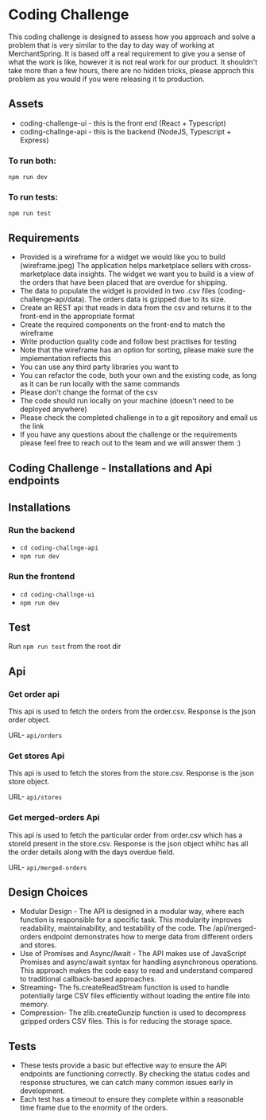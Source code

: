 # Coding Challenge

This coding challenge is designed to assess how you approach and solve a problem that is very similar to the day to day way of working at MerchantSpring. It is based off a real requirement to give you a sense of what the work is like, however it is not real work for our product. It shouldn't take more than a few hours, there are no hidden tricks, please approch this problem as you would if you were releasing it to production.

## Assets

- coding-challenge-ui - this is the front end (React + Typescript)
- coding-challnge-api - this is the backend (NodeJS, Typescript + Express)

### To run both:

`npm run dev`

### To run tests:

`npm run test`

## Requirements

- Provided is a wireframe for a widget we would like you to build (wireframe.jpeg) The application helps marketplace sellers with cross-marketplace data insights. The widget we want you to build is a view of the orders that have been placed that are overdue for shipping.
- The data to populate the widget is provided in two .csv files (coding-challenge-api/data). The orders data is gzipped due to its size.
- Create an REST api that reads in data from the csv and returns it to the front-end
  in the appropriate format
- Create the required components on the front-end to match the wireframe
- Write production quality code and follow best practises for testing
- Note that the wireframe has an option for sorting, please make sure the implementation reflects this
- You can use any third party libraries you want to
- You can refactor the code, both your own and the existing code, as long as it can be run locally with the same commands
- Please don't change the format of the csv
- The code should run locally on your machine (doesn't need to be deployed anywhere)
- Please check the completed challenge in to a git repository and email us the link
- If you have any questions about the challenge or the requirements please feel free to reach out to the team and we will answer them :)


## Coding Challenge - Installations and Api endpoints

## Installations

### Run the backend
 
 - `cd coding-challnge-api`
 - `npm run dev`

### Run the frontend 

 - `cd coding-challnge-ui`
 - `npm run dev`

 ## Test

  Run `npm run test` from the root dir

## Api

### Get order api

This api is used to fetch the orders from the order.csv. Response is the json order object.

URL- `api/orders`

### Get stores Api

This api is used to fetch the stores from the store.csv. Response is the json store object.

URL- `api/stores`

### Get merged-orders Api

This api is used to fetch the particular order from order.csv which has a storeId present in the store.csv. Response is the json object whihc has all the order details along with the days overdue field.

URL- `api/merged-orders`

## Design Choices

- Modular Design - The API is designed in a modular way, where each function is responsible for a specific task. This modularity improves readability, maintainability, and testability of the code. The /api/merged-orders endpoint demonstrates how to merge data from different orders and stores.
- Use of Promises and Async/Await - The API makes use of JavaScript Promises and async/await syntax for handling asynchronous operations. This approach makes the code easy to read and understand compared to traditional callback-based approaches.
- Streaming- The fs.createReadStream function is used to handle potentially large CSV files efficiently without loading the entire file into memory.
- Compression- The zlib.createGunzip function is used to decompress gzipped orders CSV files. This is for reducing the storage space.


## Tests
- These tests provide a basic but effective way to ensure the API endpoints are functioning correctly. By checking the status codes and response structures, we can catch many common issues early in development.
-  Each test has a timeout to ensure they complete within a reasonable time frame due to the enormity of the orders. 